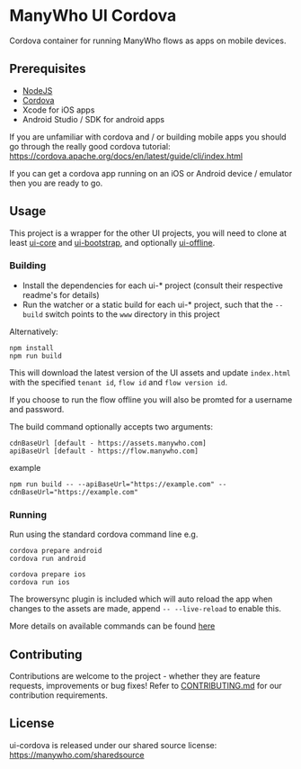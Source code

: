 # ManyWho UI Cordova

Cordova container for running ManyWho flows as apps on mobile devices.

## Prerequisites

* [NodeJS](https://nodejs.org/en/)
* [Cordova](https://cordova.apache.org/)
* Xcode for iOS apps
* Android Studio / SDK for android apps

If you are unfamiliar with cordova and / or building mobile apps you should go through the really good cordova tutorial: https://cordova.apache.org/docs/en/latest/guide/cli/index.html

If you can get a cordova app running on an iOS or Android device / emulator then you are ready to go.

## Usage

This project is a wrapper for the other UI projects, you will need to clone at least [ui-core](https://github.com/manywho/ui-core) and [ui-bootstrap](https://github.com/manywho/ui-bootstrap), and optionally [ui-offline](https://github.com/manywho/ui-offline).

### Building

* Install the dependencies for each ui-* project (consult their respective readme's for details)
* Run the watcher or a static build for each ui-* project, such that the `--build` switch points to the `www` directory in this project

Alternatively:

```
npm install
npm run build
```

This will download the latest version of the UI assets and update `index.html` with the specified `tenant id`, `flow id` and `flow version id`.

If you choose to run the flow offline you will also be promted for a username and password.

The build command optionally accepts two arguments:
```
cdnBaseUrl [default - https://assets.manywho.com]
apiBaseUrl [default - https://flow.manywho.com]
```
example 
```
npm run build -- --apiBaseUrl="https://example.com" --cdnBaseUrl="https://example.com"
```

### Running

Run using the standard cordova command line e.g.

```
cordova prepare android
cordova run android

cordova prepare ios
cordova run ios
```

The browersync plugin is included which will auto reload the app when changes to the assets are made, append `-- --live-reload` to enable this.

More details on available commands can be found [here](https://cordova.apache.org/docs/en/latest/reference/cordova-cli/)

## Contributing

Contributions are welcome to the project - whether they are feature requests, improvements or bug fixes! Refer to 
[CONTRIBUTING.md](CONTRIBUTING.md) for our contribution requirements.

## License

ui-cordova is released under our shared source license: https://manywho.com/sharedsource